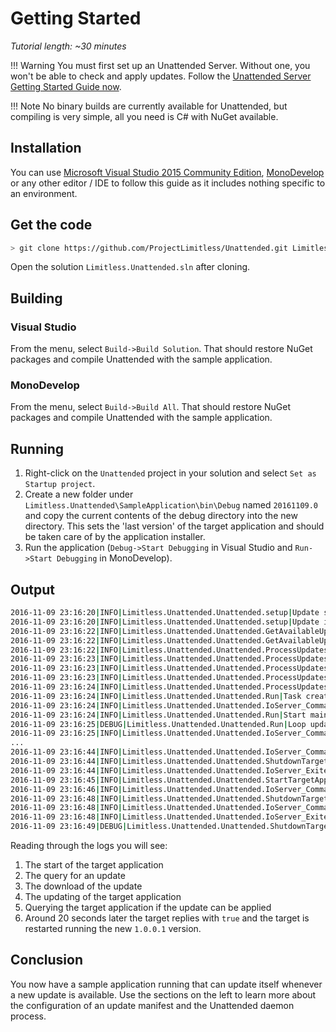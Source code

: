 # Getting Started

*Tutorial length: ~30 minutes*

!!! Warning
    You must first set up an Unattended Server. Without one, you won't be able
    to check and apply updates. Follow the
    [Unattended Server Getting Started Guide now](https://docs.projectlimitless.io/unattended-server).

!!! Note
    No binary builds are currently available for Unattended, but compiling is
    very simple, all you need is C# with NuGet available.

## Installation

You can use [Microsoft Visual Studio 2015 Community Edition](https://www.visualstudio.com/vs/community/), [MonoDevelop](http://www.monodevelop.com/) or any other editor / IDE to follow
this guide as it includes nothing specific to an environment.

## Get the code

```sh
> git clone https://github.com/ProjectLimitless/Unattended.git Limitless.Unattended
```

Open the solution `Limitless.Unattended.sln` after cloning.

## Building

### Visual Studio

From the menu, select `Build->Build Solution`. That should restore NuGet packages
and compile Unattended with the sample application.

### MonoDevelop

From the menu, select `Build->Build All`. That should restore NuGet packages
and compile Unattended with the sample application.

## Running

1. Right-click on the `Unattended` project in your solution and select
`Set as Startup project`.
2. Create a new folder under `Limitless.Unattended\SampleApplication\bin\Debug`
named `20161109.0` and copy the current contents of the debug directory into
the new directory. This sets the 'last version' of the target application and
should be taken care of by the application installer.
3. Run the application (`Debug->Start Debugging` in Visual Studio and
`Run->Start Debugging` in MonoDevelop).

## Output

```sh
2016-11-09 23:16:20|INFO|Limitless.Unattended.Unattended.setup|Update strategy set as 'prompt'
2016-11-09 23:16:20|INFO|Limitless.Unattended.Unattended.setup|Update interval set as 'daily'
2016-11-09 23:16:22|INFO|Limitless.Unattended.Unattended.GetAvailableUpdates|Checking for updates...
2016-11-09 23:16:22|INFO|Limitless.Unattended.Unattended.GetAvailableUpdates|Update available for sampleapp. Version 1.0.0.1 (demo-BxDsP12ONMZAwpZ2KNrtL7TjKNNip0ck)
2016-11-09 23:16:22|INFO|Limitless.Unattended.Unattended.ProcessUpdates|1 update available
2016-11-09 23:16:23|INFO|Limitless.Unattended.Unattended.ProcessUpdates|Downloading update for sampleapp.v1.0.0.1.zip (Size 0.00241 MB) from 'http://unattendedserver.local/packages/sampleapp.v1.0.0.1.zip'
2016-11-09 23:16:23|INFO|Limitless.Unattended.Unattended.ProcessUpdates|Download completed for sampleapp.v1.0.0.1.zip. Checking integrity.
2016-11-09 23:16:23|INFO|Limitless.Unattended.Unattended.ProcessUpdates|Verified integrity of downloaded file for package sampleapp.v1.0.0.1.zip
2016-11-09 23:16:24|INFO|Limitless.Unattended.Unattended.ProcessUpdates|Target updated. New application directory is 'E:\Testing\samples\Win.Unattended\SampleApplication\bin\Debug\20161109.0\SampleApplication.exe'
2016-11-09 23:16:24|INFO|Limitless.Unattended.Unattended.Run|Task created to check for updates
2016-11-09 23:16:24|INFO|Limitless.Unattended.Unattended.IoServer_CommandResultReceived|ioRPC - Client Result: 'CanUpdate - '
2016-11-09 23:16:24|INFO|Limitless.Unattended.Unattended.Run|Start main loop...
2016-11-09 23:16:25|DEBUG|Limitless.Unattended.Unattended.Run|Loop update with ping
2016-11-09 23:16:25|INFO|Limitless.Unattended.Unattended.IoServer_CommandResultReceived|ioRPC - Client Result: 'Ping - Pong Version 1.0.0.0'
...
2016-11-09 23:16:44|INFO|Limitless.Unattended.Unattended.IoServer_CommandResultReceived|ioRPC - Client Result: 'CanUpdate - True'
2016-11-09 23:16:44|INFO|Limitless.Unattended.Unattended.ShutdownTargetApplication|Shutting down target application...
2016-11-09 23:16:44|INFO|Limitless.Unattended.Unattended.IoServer_Exited|ioRPC - Client exited
2016-11-09 23:16:45|INFO|Limitless.Unattended.Unattended.StartTargetApplication|Starting target application...
2016-11-09 23:16:46|INFO|Limitless.Unattended.Unattended.IoServer_CommandResultReceived|ioRPC - Client Result: 'Ping - Pong Version 1.0.0.1'
2016-11-09 23:16:48|INFO|Limitless.Unattended.Unattended.ShutdownTargetApplication|Shutting down target application...
2016-11-09 23:16:48|INFO|Limitless.Unattended.Unattended.IoServer_CommandResultReceived|ioRPC - Client Result: 'Exit - '
2016-11-09 23:16:48|INFO|Limitless.Unattended.Unattended.IoServer_Exited|ioRPC - Client exited
2016-11-09 23:16:49|DEBUG|Limitless.Unattended.Unattended.ShutdownTargetApplication|Target application shut down
```

Reading through the logs you will see:

1. The start of the target application
2. The query for an update
3. The download of the update
4. The updating of the target application
5. Querying the target application if the update can be applied
6. Around 20 seconds later the target replies with `true` and the target is
restarted running the new `1.0.0.1` version.

## Conclusion

You now have a sample application running that can update itself whenever a new
update is available. Use the sections on the left to learn more about the
configuration of an update manifest and the Unattended daemon process.
